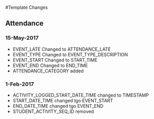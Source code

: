 #Template Changes


## Attendance

### 15-May-2017  

* EVENT_LATE Changed to ATTENDANCE_LATE
* EVENT_TYPE Changed to EVENT_TYPE_DESCRIPTION
* EVENT_START Changed to START_TIME
* EVENT_END Changed to END_TIME
* ATTENDANCE_CATEGORY added

### 1-Feb-2017  
* ACTIVITY_LOGGED_START_DATE_TIME changed to TIMESTAMP
* START_DATE_TIME changed tgo EVENT_START
* END_DATE_TIME changed tgo EVENT_END
* STUDENT_ACTIVITY_SEQ_ID removed



